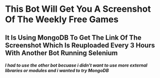 # This Bot Will Get You A Screenshot Of The Weekly Free Games
<h2>It Is Using MongoDB To Get The Link Of The Screenshot Which Is Reuploaded Every 3 Hours With Another Bot Running Selenium</h2>
<h5>I had to use the other bot becuase i didn't want to use more external libraries or modules and i wanted to try MongoDB</h5>
